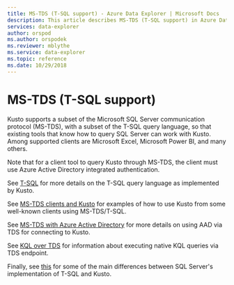 ```yaml
---
title: MS-TDS (T-SQL support) - Azure Data Explorer | Microsoft Docs
description: This article describes MS-TDS (T-SQL support) in Azure Data Explorer.
services: data-explorer
author: orspod
ms.author: orspodek
ms.reviewer: mblythe
ms.service: data-explorer
ms.topic: reference
ms.date: 10/29/2018
---
```

# MS-TDS (T-SQL support)

Kusto supports a subset of the Microsoft SQL Server communication protocol (MS-TDS),
with a subset of the T-SQL query language, so that existing tools that know how
to query SQL Server can work with Kusto. Among supported clients are Microsoft Excel,
Microsoft Power BI, and many others.

Note that for a client tool to query Kusto through MS-TDS, the client must use
Azure Active Directory integrated authentication.

See [T-SQL](./t-sql.md) for more details on the T-SQL query language as implemented
by Kusto. 

See [MS-TDS clients and Kusto](./clients.md) for examples of how to
use Kusto from some well-known clients using MS-TDS/T-SQL.

See [MS-TDS with Azure Active Directory](./aad.md) for more details on using AAD via TDS for connecting to Kusto.

See [KQL over TDS](./tdskql.md) for
information about executing native KQL queries via TDS endpoint. 

Finally, see [this](./sqlknownissues.md) for some of the main differences between SQL Server's
implementation of T-SQL and Kusto.